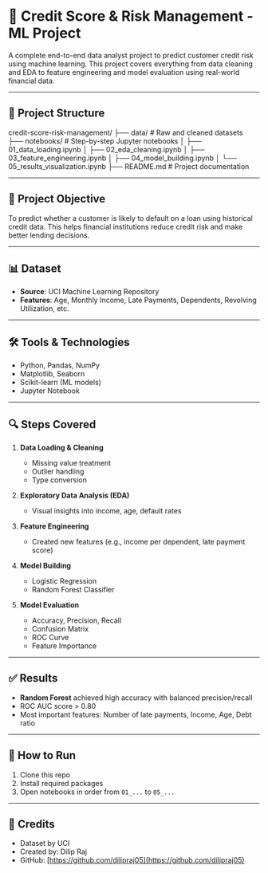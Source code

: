 # 🧠 Credit Score & Risk Management - ML Project

A complete end-to-end data analyst project to predict customer credit risk using machine learning. This project covers everything from data cleaning and EDA to feature engineering and model evaluation using real-world financial data.

---

## 📁 Project Structure
credit-score-risk-management/
├── data/ # Raw and cleaned datasets
├── notebooks/ # Step-by-step Jupyter notebooks
│ ├── 01_data_loading.ipynb
│ ├── 02_eda_cleaning.ipynb
│ ├── 03_feature_engineering.ipynb
│ ├── 04_model_building.ipynb
│ └── 05_results_visualization.ipynb
├── README.md # Project documentation


---

## 🎯 Project Objective

To predict whether a customer is likely to default on a loan using historical credit data. This helps financial institutions reduce credit risk and make better lending decisions.

---

## 📊 Dataset

- **Source**: UCI Machine Learning Repository  
- **Features**: Age, Monthly Income, Late Payments, Dependents, Revolving Utilization, etc.

---

## 🛠️ Tools & Technologies

- Python, Pandas, NumPy  
- Matplotlib, Seaborn  
- Scikit-learn (ML models)  
- Jupyter Notebook

---

## 🔍 Steps Covered

1. **Data Loading & Cleaning**  
   - Missing value treatment  
   - Outlier handling  
   - Type conversion

2. **Exploratory Data Analysis (EDA)**  
   - Visual insights into income, age, default rates

3. **Feature Engineering**  
   - Created new features (e.g., income per dependent, late payment score)

4. **Model Building**  
   - Logistic Regression  
   - Random Forest Classifier

5. **Model Evaluation**  
   - Accuracy, Precision, Recall  
   - Confusion Matrix  
   - ROC Curve  
   - Feature Importance

---

## ✅ Results

- **Random Forest** achieved high accuracy with balanced precision/recall
- ROC AUC score > 0.80
- Most important features: Number of late payments, Income, Age, Debt ratio

---

## 📘 How to Run

1. Clone this repo  
2. Install required packages  
3. Open notebooks in order from `01_...` to `05_...`  
---

## 📌 Credits

- Dataset by UCI  
- Created by: Dilip Raj 
- GitHub: [https://github.com/dilipraj05](https://github.com/dilipraj05)
